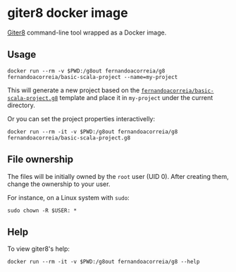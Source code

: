 # giter8 docker image

[Giter8](https://github.com/n8han/giter8) command-line tool wrapped as a Docker image.


## Usage

```
docker run --rm -v $PWD:/g8out fernandoacorreia/g8 fernandoacorreia/basic-scala-project --name=my-project
```

This will generate a new project based on the [`fernandoacorreia/basic-scala-project.g8`](https://github.com/fernandoacorreia/basic-scala-project.g8) template and place it in `my-project` under the current directory.

Or you can set the project properties interactivelly:

```
docker run --rm -it -v $PWD:/g8out fernandoacorreia/g8 fernandoacorreia/basic-scala-project.g8
```


## File ownership

The files will be initially owned by the `root` user (UID 0). After creating them, change the ownership to your user.

For instance, on a Linux system with `sudo`:

```
sudo chown -R $USER: *
```


## Help

To view giter8's help:

```
docker run --rm -it -v $PWD:/g8out fernandoacorreia/g8 --help
```
